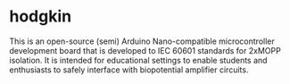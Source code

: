 # hodgkin
This is an open-source (semi) Arduino Nano-compatible microcontroller development board that is developed to IEC 60601 standards for 2xMOPP isolation. It is intended for educational settings to enable students and enthusiasts to safely interface with biopotential amplifier circuits.
